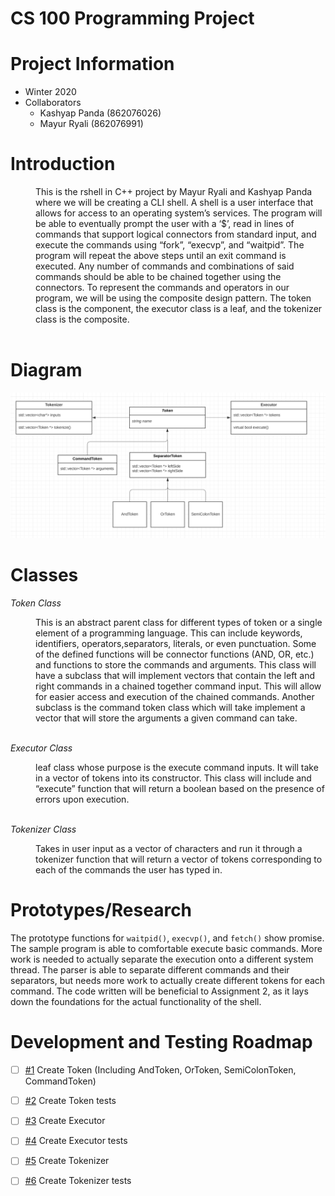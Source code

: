 # CS 100 Programming Project

# Project Information
* Winter 2020
* Collaborators
  * Kashyap Panda (862076026)
  * Mayur Ryali (862076991)
  
<h1>Introduction</h1>

<d1>
    <dd>This is the rshell in C++ project by Mayur Ryali and Kashyap Panda where we will be creating a CLI shell. A shell is a user interface that allows for access to an operating system’s services. The program will be able to eventually prompt the user with a ‘$’, read in lines of commands that support logical connectors from standard input, and execute the commands using “fork”, “execvp”, and “waitpid”. The program will repeat the above steps until an exit command is executed. Any number of commands and combinations of said commands should be able to be chained together using the connectors. To represent the commands and operators in our program, we will be using the composite design pattern. The token class is the component, the executor class is a leaf, and the tokenizer class is the composite. </dd>    
</d1>

<br>

# Diagram
![OMT Diagram](images/omtdiagram.png)

<h1>Classes</h1>

*Token Class*
<d1>
<dd>This is an abstract parent class for different types of token or a single element of a programming language. This can include  keywords, 
identifiers, operators,separators, literals, or even punctuation. Some of the defined functions will be connector functions (AND, OR, etc.) 
and functions to store the commands and arguments. 
This class will have a subclass that will implement vectors that contain the left and right commands in a chained together command input. 
This will allow for easier access and execution of the chained commands. 
Another subclass is the command token class which will take implement a vector that will store the arguments a given command can take. </dd>
</d1>

<br>

*Executor Class*
<d1>
<dd> leaf class whose purpose is the execute command inputs. It will take in a vector of tokens into its constructor. This class will include 
and “execute” function that will return a boolean based on the presence of errors upon execution. </dd>
</d1>

<br>

*Tokenizer Class*
<d1>
<dd>Takes in user input as a vector of characters and run it through a tokenizer function that will return a vector of tokens corresponding to 
each of the commands the user has typed in.</dd>
</d1>

# Prototypes/Research
The prototype functions for `waitpid()`, `execvp()`, and `fetch()` show promise. The sample program is able to comfortable execute basic commands. More work is needed to actually separate the execution onto a different system thread. The parser is able to separate different commands and their separators, but needs more work to actually create different tokens for each command. The code written will be beneficial to Assignment 2, as it lays down the foundations for the actual functionality of the shell.

# Development and Testing Roadmap
- [ ] [#1](/../../issues/1) Create Token (Including AndToken, OrToken, SemiColonToken, CommandToken)
- [ ] [#2](/../../issues/2) Create Token tests
- [ ] [#3](/../../issues/3) Create Executor
- [ ] [#4](/../../issues/4) Create Executor tests
- [ ] [#5](/../../issues/5) Create Tokenizer
- [ ] [#6](/../../issues/6) Create Tokenizer tests


